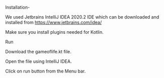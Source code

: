 Installation-   
  
We used Jetbrains IntelliJ IDEA 2020.2 IDE which can be downloaded and installed from <https://www.jetbrains.com/idea/>   
  
Make sure you install plugins needed for Kotlin.  
  
Run   
  
Download the gameoflife.kt file.   
  
Open the file using IntelliJ IDEA.   
  
Click on run button from the Menu bar.  
